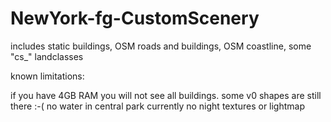 # NewYork-fg-CustomScenery

includes static buildings, OSM roads and buildings, OSM coastline,
some "cs_" landclasses

known limitations:

if you have 4GB RAM you will not see all buildings.
some v0 shapes are still there :-( 
no water in central park
currently no night textures or lightmap
 


